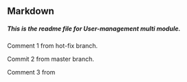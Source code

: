 ## Markdown

##### This is the _readme_ file for **User-management** multi module.

Comment 1 from hot-fix branch.

Commit 2 from master branch.

Comment 3 from 
